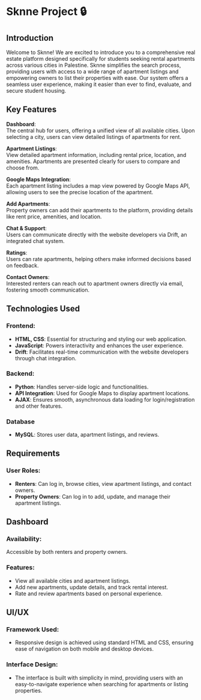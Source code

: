 # Sknne Project 🔒

## Introduction  
Welcome to Sknne! We are excited to introduce you to a comprehensive real estate platform designed specifically for students seeking rental apartments across various cities in Palestine. Sknne simplifies the search process, providing users with access to a wide range of apartment listings and empowering owners to list their properties with ease. Our system offers a seamless user experience, making it easier than ever to find, evaluate, and secure student housing.

## Key Features  
**Dashboard**:  
The central hub for users, offering a unified view of all available cities. Upon selecting a city, users can view detailed listings of apartments for rent.

**Apartment Listings**:  
View detailed apartment information, including rental price, location, and amenities. Apartments are presented clearly for users to compare and choose from.

**Google Maps Integration**:  
Each apartment listing includes a map view powered by Google Maps API, allowing users to see the precise location of the apartment.

**Add Apartments**:  
Property owners can add their apartments to the platform, providing details like rent price, amenities, and location.

**Chat & Support**:  
Users can communicate directly with the website developers via Drift, an integrated chat system.

**Ratings**:  
Users can rate apartments, helping others make informed decisions based on feedback.

**Contact Owners**:  
Interested renters can reach out to apartment owners directly via email, fostering smooth communication.

## Technologies Used  
### Frontend:  
- **HTML, CSS**: Essential for structuring and styling our web application.  
- **JavaScript**: Powers interactivity and enhances the user experience.  
- **Drift**: Facilitates real-time communication with the website developers through chat integration.

### Backend:  
- **Python**: Handles server-side logic and functionalities.  
- **API Integration**: Used for Google Maps to display apartment locations.  
- **AJAX**: Ensures smooth, asynchronous data loading for login/registration and other features.

### Database  
- **MySQL**: Stores user data, apartment listings, and reviews.

## Requirements  
### User Roles:  
- **Renters**: Can log in, browse cities, view apartment listings, and contact owners.  
- **Property Owners**: Can log in to add, update, and manage their apartment listings.

## Dashboard  
### Availability:  
Accessible by both renters and property owners.

### Features:  
- View all available cities and apartment listings.  
- Add new apartments, update details, and track rental interest.  
- Rate and review apartments based on personal experience.

## UI/UX  
### Framework Used:  
- Responsive design is achieved using standard HTML and CSS, ensuring ease of navigation on both mobile and desktop devices.

### Interface Design:  
- The interface is built with simplicity in mind, providing users with an easy-to-navigate experience when searching for apartments or listing properties.










